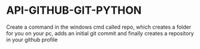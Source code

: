 # API-GITHUB-GIT-PYTHON
 Create a command in the windows cmd called repo, which creates a folder for you on your pc, adds an initial git commit and finally creates a repository in your github profile
